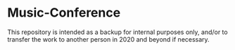 # Music-Conference

This repository is intended as a backup for internal purposes only, and/or to transfer the work to another person in 2020 and beyond if necessary. 
